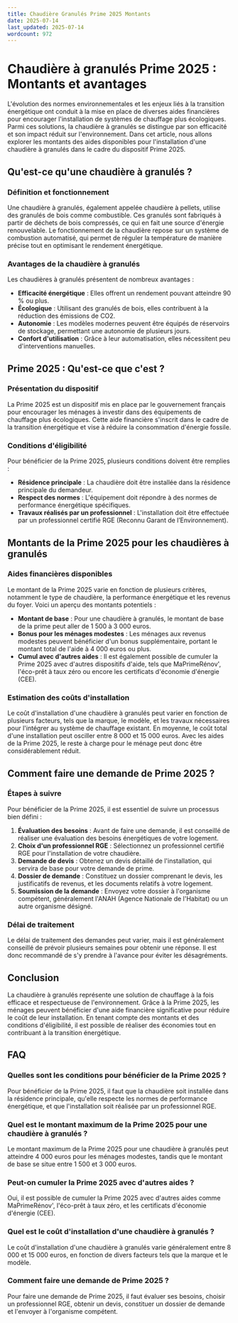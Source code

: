 ```yaml
---
title: Chaudière Granulés Prime 2025 Montants
date: 2025-07-14
last_updated: 2025-07-14
wordcount: 972
---
```


# Chaudière à granulés Prime 2025 : Montants et avantages

L'évolution des normes environnementales et les enjeux liés à la transition énergétique ont conduit à la mise en place de diverses aides financières pour encourager l'installation de systèmes de chauffage plus écologiques. Parmi ces solutions, la chaudière à granulés se distingue par son efficacité et son impact réduit sur l'environnement. Dans cet article, nous allons explorer les montants des aides disponibles pour l'installation d'une chaudière à granulés dans le cadre du dispositif Prime 2025.

## Qu'est-ce qu'une chaudière à granulés ?

### Définition et fonctionnement

Une chaudière à granulés, également appelée chaudière à pellets, utilise des granulés de bois comme combustible. Ces granulés sont fabriqués à partir de déchets de bois compressés, ce qui en fait une source d'énergie renouvelable. Le fonctionnement de la chaudière repose sur un système de combustion automatisé, qui permet de réguler la température de manière précise tout en optimisant le rendement énergétique.

### Avantages de la chaudière à granulés

Les chaudières à granulés présentent de nombreux avantages :

- **Efficacité énergétique** : Elles offrent un rendement pouvant atteindre 90 % ou plus.
- **Écologique** : Utilisant des granulés de bois, elles contribuent à la réduction des émissions de CO2.
- **Autonomie** : Les modèles modernes peuvent être équipés de réservoirs de stockage, permettant une autonomie de plusieurs jours.
- **Confort d'utilisation** : Grâce à leur automatisation, elles nécessitent peu d'interventions manuelles.

## Prime 2025 : Qu'est-ce que c'est ?

### Présentation du dispositif

La Prime 2025 est un dispositif mis en place par le gouvernement français pour encourager les ménages à investir dans des équipements de chauffage plus écologiques. Cette aide financière s'inscrit dans le cadre de la transition énergétique et vise à réduire la consommation d'énergie fossile.

### Conditions d'éligibilité

Pour bénéficier de la Prime 2025, plusieurs conditions doivent être remplies :

- **Résidence principale** : La chaudière doit être installée dans la résidence principale du demandeur.
- **Respect des normes** : L'équipement doit répondre à des normes de performance énergétique spécifiques.
- **Travaux réalisés par un professionnel** : L'installation doit être effectuée par un professionnel certifié RGE (Reconnu Garant de l’Environnement).

## Montants de la Prime 2025 pour les chaudières à granulés

### Aides financières disponibles

Le montant de la Prime 2025 varie en fonction de plusieurs critères, notamment le type de chaudière, la performance énergétique et les revenus du foyer. Voici un aperçu des montants potentiels :

- **Montant de base** : Pour une chaudière à granulés, le montant de base de la prime peut aller de 1 500 à 3 000 euros.
- **Bonus pour les ménages modestes** : Les ménages aux revenus modestes peuvent bénéficier d'un bonus supplémentaire, portant le montant total de l'aide à 4 000 euros ou plus.
- **Cumul avec d'autres aides** : Il est également possible de cumuler la Prime 2025 avec d'autres dispositifs d'aide, tels que MaPrimeRénov', l'éco-prêt à taux zéro ou encore les certificats d'économie d'énergie (CEE).

### Estimation des coûts d'installation

Le coût d'installation d'une chaudière à granulés peut varier en fonction de plusieurs facteurs, tels que la marque, le modèle, et les travaux nécessaires pour l'intégrer au système de chauffage existant. En moyenne, le coût total d'une installation peut osciller entre 8 000 et 15 000 euros. Avec les aides de la Prime 2025, le reste à charge pour le ménage peut donc être considérablement réduit.

## Comment faire une demande de Prime 2025 ?

### Étapes à suivre

Pour bénéficier de la Prime 2025, il est essentiel de suivre un processus bien défini :

1. **Évaluation des besoins** : Avant de faire une demande, il est conseillé de réaliser une évaluation des besoins énergétiques de votre logement.
2. **Choix d'un professionnel RGE** : Sélectionnez un professionnel certifié RGE pour l'installation de votre chaudière.
3. **Demande de devis** : Obtenez un devis détaillé de l'installation, qui servira de base pour votre demande de prime.
4. **Dossier de demande** : Constituez un dossier comprenant le devis, les justificatifs de revenus, et les documents relatifs à votre logement.
5. **Soumission de la demande** : Envoyez votre dossier à l'organisme compétent, généralement l'ANAH (Agence Nationale de l'Habitat) ou un autre organisme désigné.

### Délai de traitement

Le délai de traitement des demandes peut varier, mais il est généralement conseillé de prévoir plusieurs semaines pour obtenir une réponse. Il est donc recommandé de s'y prendre à l'avance pour éviter les désagréments.

## Conclusion

La chaudière à granulés représente une solution de chauffage à la fois efficace et respectueuse de l'environnement. Grâce à la Prime 2025, les ménages peuvent bénéficier d'une aide financière significative pour réduire le coût de leur installation. En tenant compte des montants et des conditions d'éligibilité, il est possible de réaliser des économies tout en contribuant à la transition énergétique.

## FAQ

### Quelles sont les conditions pour bénéficier de la Prime 2025 ?

Pour bénéficier de la Prime 2025, il faut que la chaudière soit installée dans la résidence principale, qu'elle respecte les normes de performance énergétique, et que l'installation soit réalisée par un professionnel RGE.

### Quel est le montant maximum de la Prime 2025 pour une chaudière à granulés ?

Le montant maximum de la Prime 2025 pour une chaudière à granulés peut atteindre 4 000 euros pour les ménages modestes, tandis que le montant de base se situe entre 1 500 et 3 000 euros.

### Peut-on cumuler la Prime 2025 avec d'autres aides ?

Oui, il est possible de cumuler la Prime 2025 avec d'autres aides comme MaPrimeRénov', l'éco-prêt à taux zéro, et les certificats d'économie d'énergie (CEE).

### Quel est le coût d'installation d'une chaudière à granulés ?

Le coût d'installation d'une chaudière à granulés varie généralement entre 8 000 et 15 000 euros, en fonction de divers facteurs tels que la marque et le modèle.

### Comment faire une demande de Prime 2025 ?

Pour faire une demande de Prime 2025, il faut évaluer ses besoins, choisir un professionnel RGE, obtenir un devis, constituer un dossier de demande et l'envoyer à l'organisme compétent.